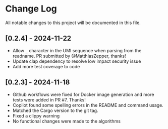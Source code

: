 # Change Log
All notable changes to this project will be documented in this file.

## [0.2.4] - 2024-11-22
* Allow `_` character in the UMI sequence when parsing from the readname. PR submitted 
  by @MatthiasZepper, thanks!
* Update clap dependency to resolve low impact security issue
* Add more test coverage to code

## [0.2.3] - 2024-11-18
* Github workflows were fixed for Docker image generation and more tests were added in PR #7. Thanks!
* Copilot found some spelling errors in the README and command usage.
* Matched the Cargo version to the git tag.
* Fixed a clippy warning
* No functional changes were made to the algorithms

